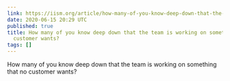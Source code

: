 ```yaml
---
link: https://iism.org/article/how-many-of-you-know-deep-down-that-the-team-is-working-on-something-that-no-customer-wants-54
date: 2020-06-15 20:29 UTC
published: true
title: How many of you know deep down that the team is working on something that no
  customer wants?
tags: []
---
```


How many of you know deep down that the team is working on something that no customer wants?
